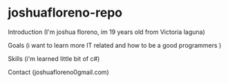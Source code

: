 # joshuafloreno-repo

Introduction (I'm joshua floreno, im 19 years old from Victoria laguna)

Goals (i want to learn more IT related and how to be a good programmers )

Skills (i'm learned little bit of c#)

Contact (joshuafloreno0gmail.com)

